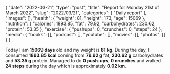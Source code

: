 {
    "date": "2022-03-21",
    "type": "post",
    "title": "Report for Monday 21st of March 2022",
    "slug": "2022\/03\/21",
    "categories": [
        "Daily report"
    ],
    "images": [],
    "health": {
        "weight": 81,
        "height": 173,
        "age": 15069
    },
    "nutrition": {
        "calories": 1893.85,
        "fat": 79.92,
        "carbohydrates": 230.62,
        "protein": 53.35
    },
    "exercise": {
        "pushups": 0,
        "crunches": 0,
        "steps": 24
    },
    "media": {
        "books": [],
        "podcast": [],
        "youtube": [],
        "movies": [],
        "photos": []
    }
}

Today I am <strong>15069 days</strong> old and my weight is <strong>81 kg</strong>. During the day, I consumed <strong>1893.85 kcal</strong> coming from <strong>79.92 g</strong> fat, <strong>230.62 g</strong> carbohydrates and <strong>53.35 g</strong> protein. Managed to do <strong>0 push-ups</strong>, <strong>0 crunches</strong> and walked <strong>24 steps</strong> during the day which is approximately <strong>0.02 km</strong>.